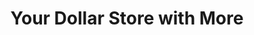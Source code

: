 ---
title: "Your Dollar Store with More"
url: /moose-jaw/your-dollar-store-with-more/
shop: outpost
---